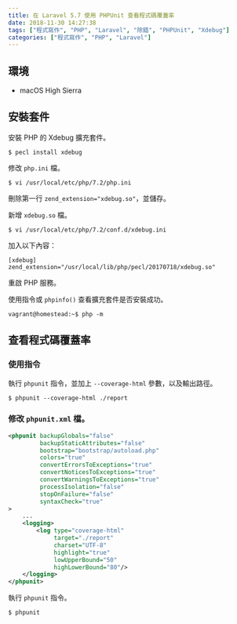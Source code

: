 ```yaml
---
title: 在 Laravel 5.7 使用 PHPUnit 查看程式碼覆蓋率
date: 2018-11-30 14:27:38
tags: ["程式寫作", "PHP", "Laravel", "除錯", "PHPUnit", "Xdebug"]
categories: ["程式寫作", "PHP", "Laravel"]
---
```


## 環境
- macOS High Sierra

## 安裝套件
安裝 PHP 的 Xdebug 擴充套件。
```
$ pecl install xdebug
```
修改 `php.ini` 檔。
```
$ vi /usr/local/etc/php/7.2/php.ini
```
刪除第一行 `zend_extension="xdebug.so"`，並儲存。

新增 `xdebug.so` 檔。
```
$ vi /usr/local/etc/php/7.2/conf.d/xdebug.ini
```
加入以下內容：
```
[xdebug]
zend_extension="/usr/local/lib/php/pecl/20170718/xdebug.so"
```
重啟 PHP 服務。

使用指令或 `phpinfo()` 查看擴充套件是否安裝成功。
```
vagrant@homestead:~$ php -m
```

## 查看程式碼覆蓋率
### 使用指令
執行 `phpunit` 指令，並加上 `--coverage-html` 參數，以及輸出路徑。
```
$ phpunit --coverage-html ./report
```
### 修改 `phpunit.xml` 檔。
```XML
<phpunit backupGlobals="false"
         backupStaticAttributes="false"
         bootstrap="bootstrap/autoload.php"
         colors="true"
         convertErrorsToExceptions="true"
         convertNoticesToExceptions="true"
         convertWarningsToExceptions="true"
         processIsolation="false"
         stopOnFailure="false"
         syntaxCheck="true"
>
    ...
    <logging>
        <log type="coverage-html"
             target="./report"
             charset="UTF-8"
             highlight="true"
             lowUpperBound="50"
             highLowerBound="80"/>
    </logging>
</phpunit>
```
執行 `phpunit` 指令。
```
$ phpunit
```